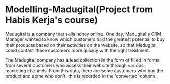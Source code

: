 # Modelling-Madugital(Project from Habis Kerja's course)
Madugital is a company that sells honey online. One day, Madugital's CRM Manager wanted to know which customers had the greatest potential to buy their products based on their activities on the website, so that Madugital could contact these customers more quickly with the right treatment.

The Madugital company has a lead collection in the form of filled in forms from several customers who access their website through various marketing channels. From this data, there are some customers who buy the product and some who don't, this is recorded in the 'converted' column.
